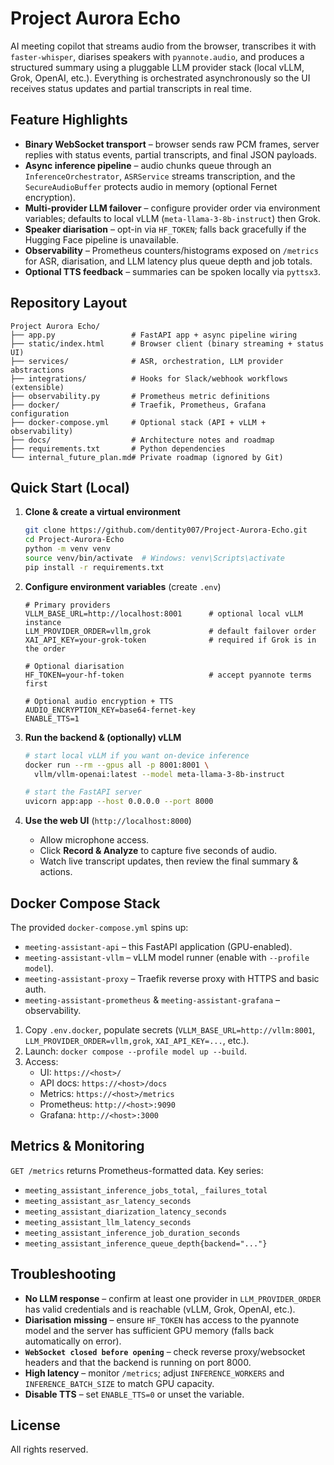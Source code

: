 # Project Aurora Echo

AI meeting copilot that streams audio from the browser, transcribes it with
`faster-whisper`, diarises speakers with `pyannote.audio`, and produces a
structured summary using a pluggable LLM provider stack (local vLLM, Grok,
OpenAI, etc.). Everything is orchestrated asynchronously so the UI receives
status updates and partial transcripts in real time.

## Feature Highlights
- **Binary WebSocket transport** – browser sends raw PCM frames, server replies
  with status events, partial transcripts, and final JSON payloads.
- **Async inference pipeline** – audio chunks queue through an
  `InferenceOrchestrator`, `ASRService` streams transcription, and the
  `SecureAudioBuffer` protects audio in memory (optional Fernet encryption).
- **Multi-provider LLM failover** – configure provider order via environment
  variables; defaults to local vLLM (`meta-llama-3-8b-instruct`) then Grok.
- **Speaker diarisation** – opt-in via `HF_TOKEN`; falls back gracefully if the
  Hugging Face pipeline is unavailable.
- **Observability** – Prometheus counters/histograms exposed on `/metrics` for
  ASR, diarisation, and LLM latency plus queue depth and job totals.
- **Optional TTS feedback** – summaries can be spoken locally via `pyttsx3`.

## Repository Layout
```
Project Aurora Echo/
├── app.py                 # FastAPI app + async pipeline wiring
├── static/index.html      # Browser client (binary streaming + status UI)
├── services/              # ASR, orchestration, LLM provider abstractions
├── integrations/          # Hooks for Slack/webhook workflows (extensible)
├── observability.py       # Prometheus metric definitions
├── docker/                # Traefik, Prometheus, Grafana configuration
├── docker-compose.yml     # Optional stack (API + vLLM + observability)
├── docs/                  # Architecture notes and roadmap
├── requirements.txt       # Python dependencies
└── internal_future_plan.md# Private roadmap (ignored by Git)
```

## Quick Start (Local)
1. **Clone & create a virtual environment**
   ```bash
   git clone https://github.com/dentity007/Project-Aurora-Echo.git
   cd Project-Aurora-Echo
   python -m venv venv
   source venv/bin/activate  # Windows: venv\Scripts\activate
   pip install -r requirements.txt
   ```

2. **Configure environment variables** (create `.env`)
   ```env
   # Primary providers
   VLLM_BASE_URL=http://localhost:8001      # optional local vLLM instance
   LLM_PROVIDER_ORDER=vllm,grok             # default failover order
   XAI_API_KEY=your-grok-token              # required if Grok is in the order

   # Optional diarisation
   HF_TOKEN=your-hf-token                   # accept pyannote terms first

   # Optional audio encryption + TTS
   AUDIO_ENCRYPTION_KEY=base64-fernet-key
   ENABLE_TTS=1
   ```

3. **Run the backend & (optionally) vLLM**
   ```bash
   # start local vLLM if you want on-device inference
   docker run --rm --gpus all -p 8001:8001 \
     vllm/vllm-openai:latest --model meta-llama-3-8b-instruct

   # start the FastAPI server
   uvicorn app:app --host 0.0.0.0 --port 8000
   ```

4. **Use the web UI** (`http://localhost:8000`)
   - Allow microphone access.
   - Click **Record & Analyze** to capture five seconds of audio.
   - Watch live transcript updates, then review the final summary & actions.

## Docker Compose Stack
The provided `docker-compose.yml` spins up:
- `meeting-assistant-api` – this FastAPI application (GPU-enabled).
- `meeting-assistant-vllm` – vLLM model runner (enable with `--profile model`).
- `meeting-assistant-proxy` – Traefik reverse proxy with HTTPS and basic auth.
- `meeting-assistant-prometheus` & `meeting-assistant-grafana` – observability.

1. Copy `.env.docker`, populate secrets (`VLLM_BASE_URL=http://vllm:8001`,
   `LLM_PROVIDER_ORDER=vllm,grok`, `XAI_API_KEY=...`, etc.).
2. Launch: `docker compose --profile model up --build`.
3. Access:
   - UI: `https://<host>/`
   - API docs: `https://<host>/docs`
   - Metrics: `https://<host>/metrics`
   - Prometheus: `http://<host>:9090`
   - Grafana: `http://<host>:3000`

## Metrics & Monitoring
`GET /metrics` returns Prometheus-formatted data. Key series:
- `meeting_assistant_inference_jobs_total`, `_failures_total`
- `meeting_assistant_asr_latency_seconds`
- `meeting_assistant_diarization_latency_seconds`
- `meeting_assistant_llm_latency_seconds`
- `meeting_assistant_inference_job_duration_seconds`
- `meeting_assistant_inference_queue_depth{backend="..."}`

## Troubleshooting
- **No LLM response** – confirm at least one provider in `LLM_PROVIDER_ORDER`
  has valid credentials and is reachable (vLLM, Grok, OpenAI, etc.).
- **Diarisation missing** – ensure `HF_TOKEN` has access to the pyannote model
  and the server has sufficient GPU memory (falls back automatically on error).
- **`WebSocket closed before opening`** – check reverse proxy/websocket headers
  and that the backend is running on port 8000.
- **High latency** – monitor `/metrics`; adjust `INFERENCE_WORKERS` and
  `INFERENCE_BATCH_SIZE` to match GPU capacity.
- **Disable TTS** – set `ENABLE_TTS=0` or unset the variable.

## License
All rights reserved.
